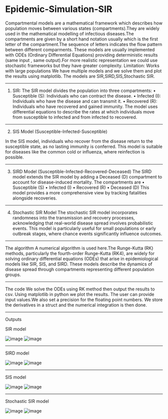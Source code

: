 # Epidemic-Simulation-SIR
Compartmental models are a mathematical framework which describes how population moves between various states (compartments).They are widely used in the mathematical modelling of infectious diseases.The compartments are given by a short hand notation usually which is the first letter of the compartment.The sequence of letters indicates the flow pattern between different comparments.
These models are usually implemented with ODEs (Ordinary Differential Equations) providing deterministic results (same input , same output).For more realistic representation we could use stochastic frameworks but they have greater complexity.
Limitation: Works with large populations
We have multiple models and we solve them and plot the results using matplotlib.
The models are SIR,SIRD,SIS,Stochastic SIR.
_______________________________________

1. SIR:
The SIR model divides the population into three compartments: 
•	Susceptible (S): Individuals who can contract the disease.
•	Infected (I): Individuals who have the disease and can transmit it.
•	Recovered (R): Individuals who have recovered and gained immunity. 
The model uses differential equations to describe the rates at which individuals move from susceptible to infected and from infected to recovered.
_______________________________________

2. SIS Model (Susceptible-Infected-Susceptible)
   
In the SIS model, individuals who recover from the disease return to the susceptible state, as no lasting immunity is conferred. This model is suitable for diseases like the common cold or influenza, where reinfection is possible. 
________________________________________

3. SIRD Model (Susceptible-Infected-Recovered-Deceased)
The SIRD model extends the SIR model by adding a Deceased (D) compartment to account for disease-induced mortality. The compartments are
•	Susceptible (S)
•	Infected (I)
•	Recovered (R)
•	Deceased (D)
This model provides a more comprehensive view by tracking fatalities alongside recoveries. 
________________________________________

4. Stochastic SIR Model
The stochastic SIR model incorporates randomness into the transmission and recovery processes, acknowledging that real-world disease spread involves probabilistic events. This model is particularly useful for small populations or early outbreak stages, where chance events significantly influence outcomes.

__________________________________________

The algorithm
A numerical algorithm is used here.The Runge-Kutta (RK) methods, particularly the fourth-order Runge-Kutta (RK4), are widely for solving ordinary differential equations (ODEs) that arise in epidemiological models like SIR, SIS, and SIRD. These models describe the dynamics of disease spread through compartments representing different population groups.

__________________________________________

The code
We solve the ODEs using RK method then output the results to csv. Using matplotlib in python we plot the results. The user can provide input values.We also set a precision for the floating point numbers. We store the derivatives in a struct and the numerical integration is then done.

___________________________________________

Outputs

SIR model


![image](https://github.com/user-attachments/assets/4d74f411-ca8c-49f4-ba9c-ff663aa558bc)
![image](https://github.com/user-attachments/assets/fd86fd17-ab78-44af-a46f-bef37f31b46b)

____________________________________________

SIRD model


![image](https://github.com/user-attachments/assets/d4c1aa6a-cde4-4352-a18f-d1266a730332)
![image](https://github.com/user-attachments/assets/537b36e4-5ab0-473e-aa73-46d5a1bd6bab)


____________________________________________

SIS model


![image](https://github.com/user-attachments/assets/92f2475f-a8c6-4d3b-96e2-c31f0e3c3d25)
![image](https://github.com/user-attachments/assets/5fd3042c-63aa-4803-8a75-0f117587db73)



___________________________________________

Stochastic SIR model 


![image](https://github.com/user-attachments/assets/752cf69c-844f-4bdb-8024-de1475a0d978)
![image](https://github.com/user-attachments/assets/26726a7a-1524-4183-b0e1-63f03f22d30a)












